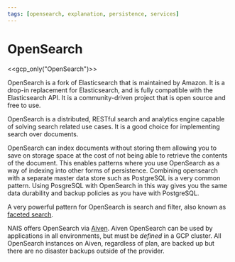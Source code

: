 ```yaml
---
tags: [opensearch, explanation, persistence, services]
---
```


# OpenSearch

<<gcp_only("OpenSearch")>>

OpenSearch is a fork of Elasticsearch that is maintained by Amazon. It is a drop-in replacement for Elasticsearch, and is fully compatible with the Elasticsearch API. It is a community-driven project that is open source and free to use.

OpenSearch is a distributed, RESTful search and analytics engine capable of solving search related use cases. It is a good choice for implementing search over documents.

OpenSearch can index documents without storing them allowing you to save on storage space at the cost of not being able to retrieve the contents of the document.
This enables patterns where you use OpenSearch as a way of indexing into other forms of persistence.
Combining opensearch with a separate master data store such as PostgreSQL is a very common pattern.
Using PosgreSQL with OpenSearch in this way gives you the same data durability and backup policies as you have with PostgreSQL.

A very powerful pattern for OpenSearch is search and filter, also known as [faceted search](https://opensearch.org/docs/latest/aggregations/bucket/index/).

NAIS offers OpenSearch via [Aiven](https://aiven.io/).
Aiven OpenSearch can be used by applications in all environments, but must be *defined* in a GCP cluster.
All OpenSearch instances on Aiven, regardless of plan, are backed up but there are no disaster backups outside of the provider.
